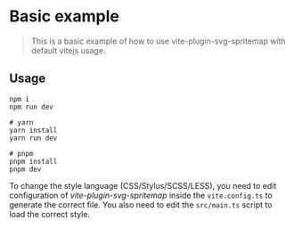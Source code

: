 # Basic example

> This is a basic example of how to use vite-plugin-svg-spritemap with default vitejs usage.

## Usage

```shell
npm i
npm run dev

# yarn
yarn install
yarn run dev

# pnpm
pnpm install
pnpm dev
```

To change the style language (CSS/Stylus/SCSS/LESS), you need to edit configuration of *vite-plugin-svg-spritemap* inside the `vite.config.ts` to generate the correct file.
You also need to edit the `src/main.ts` script to load the correct style.
